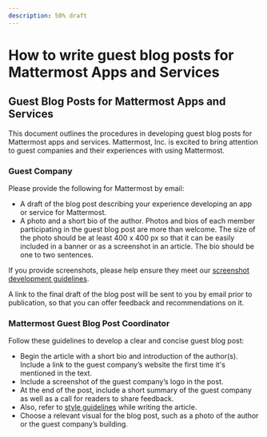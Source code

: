 ```yaml
---
description: 50% draft
---
```


# How to write guest blog posts for Mattermost Apps and Services

## Guest Blog Posts for Mattermost Apps and Services

This document outlines the procedures in developing guest blog posts for Mattermost apps and services. Mattermost, Inc. is excited to bring attention to guest companies and their experiences with using Mattermost.

### Guest Company

Please provide the following for Mattermost by email:

* A draft of the blog post describing your experience developing an app or service for Mattermost.
* A photo and a short bio of the author. Photos and bios of each member participating in the guest blog post are more than welcome. The size of the photo should be at least 400 x 400 px so that it can be easily included in a banner or as a screenshot in an article. The bio should be one to two sentences.

If you provide screenshots, please help ensure they meet our [screenshot development guidelines](https://handbook.mattermost.com/operations/messaging-and-math/how-to-guides-for-m-and-m/how-to-create-screenshots-and-gifs).

A link to the final draft of the blog post will be sent to you by email prior to publication, so that you can offer feedback and recommendations on it.

### Mattermost Guest Blog Post Coordinator

Follow these guidelines to develop a clear and concise guest blog post:

* Begin the article with a short bio and introduction of the author\(s\). Include a link to the guest company’s website the first time it's mentioned in the text.
* Include a screenshot of the guest company’s logo in the post.
* At the end of the post, include a short summary of the guest company as well as a call for readers to share feedback.
* Also, refer to [style guidelines](https://handbook.mattermost.com/operations/operations/company-processes/publishing/publishing-guidelines/voice-tone-and-writing-style-guidelines) while writing the article.
* Choose a relevant visual for the blog post, such as a photo of the author or the guest company’s building.
